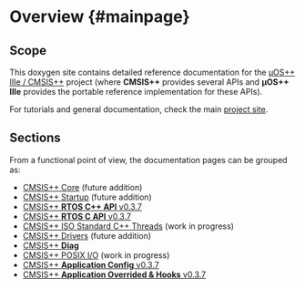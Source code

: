 # Overview {#mainpage}

## Scope

This doxygen site contains detailed reference documentation for the
[µOS++ IIIe / CMSIS++](https://github.com/micro-os-plus) project (where <b>CMSIS++</b> provides several APIs and <b>µOS++ IIIe</b> provides the portable reference implementation for these APIs).

For tutorials and general documentation, check the main [project site](http://micro-os-plus.github.io).

## Sections

From a functional point of view, the documentation pages can be grouped as:

* [CMSIS++ Core](group__cmsis-plus-core.html) (future addition)
* [CMSIS++ Startup](group__cmsis-plus-startup.html) (future addition)
* [CMSIS++ **RTOS C++ API** v0.3.7](group__cmsis-plus-rtos.html)
* [CMSIS++ **RTOS C API** v0.3.7](group__cmsis-plus-rtos-c.html)
* [CMSIS++ ISO Standard C++ Threads](group__cmsis-plus-iso.html) (work in progress)
* [CMSIS++ Drivers](group__cmsis-plus-drivers.html) (future addition)
* [CMSIS++ **Diag**](group__cmsis-plus-diag.html)
* [CMSIS++ POSIX I/O](group__cmsis-plus-posix-io.html) (work in progress)
* [CMSIS++ **Application Config** v0.3.7](group__cmsis-plus-app-config.html)
* [CMSIS++ **Application Overrided & Hooks** v0.3.7](group__cmsis-plus-app-hooks.html)


